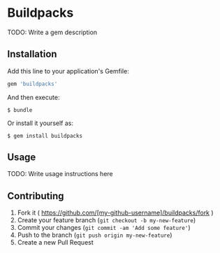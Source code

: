 # Buildpacks

TODO: Write a gem description

## Installation

Add this line to your application's Gemfile:

```ruby
gem 'buildpacks'
```

And then execute:

    $ bundle

Or install it yourself as:

    $ gem install buildpacks

## Usage

TODO: Write usage instructions here

## Contributing

1. Fork it ( https://github.com/[my-github-username]/buildpacks/fork )
2. Create your feature branch (`git checkout -b my-new-feature`)
3. Commit your changes (`git commit -am 'Add some feature'`)
4. Push to the branch (`git push origin my-new-feature`)
5. Create a new Pull Request

